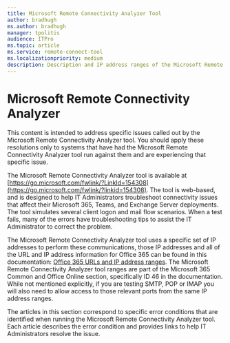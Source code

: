```yaml
---
title: Microsoft Remote Connectivity Analyzer Tool
author: bradhugh
ms.author: bradhugh
manager: tpolitis
audience: ITPro 
ms.topic: article 
ms.service: remote-connect-tool
ms.localizationpriority: medium
description: Description and IP address ranges of the Microsoft Remote Connectivity Analyzer (RCA) tool
---
```


# Microsoft Remote Connectivity Analyzer

This content is intended to address specific issues called out by the Microsoft Remote Connectivity Analyzer tool. You should apply these resolutions only to systems that have had the Microsoft Remote Connectivity Analyzer tool run against them and are experiencing that specific issue.

The Microsoft Remote Connectivity Analyzer tool is available at [https://go.microsoft.com/fwlink/?LinkId=154308](https://go.microsoft.com/fwlink/?linkid=154308). The tool is web-based, and is designed to help IT Administrators troubleshoot connectivity issues that affect their Microsoft 365, Teams, and Exchange Server deployments. The tool simulates several client logon and mail flow scenarios. When a test fails, many of the errors have troubleshooting tips to assist the IT Administrator to correct the problem.

The Microsoft Remote Connectivity Analyzer tool uses a specific set of IP addresses to perform these communications, those IP addresses and all of the URL and IP address information for Office 365 can be found in this documentation: [Office 365 URLs and IP address ranges](https://go.microsoft.com/fwlink/?linkid=532912). The Microsoft Remote Connectivity Analyzer tool ranges are part of the Microsoft 365 Common and Office Online section, specifically ID 46 in the documentation. While not mentioned explicitly, if you are testing SMTP, POP or IMAP you will also need to allow access to those relevant ports from the same IP address ranges. 

The articles in this section correspond to specific error conditions that are identified when running the Microsoft Remote Connectivity Analyzer tool. Each article describes the error condition and provides links to help IT Administrators resolve the issue.

